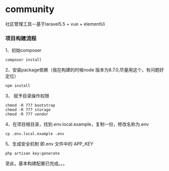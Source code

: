 # community
社区管理工具－基于laravel5.5 + vue + elementUi

### 项目构建流程

1、初始composer
```
composer install
```
2、安装package依赖（我在构建的时候node 版本为8.7.0,尽量用这个，有问题好定位）
```
npm install
```
3、 赋予目录操作权限
```
chmod -R 777 bootstrap
chmod -R 777 storage
chmod -R 777 vendor
```
4、在项目根目录，找到.env.local.example，复制一份，修改名称为.env
```
cp .env.local.example .env
```
5、生成安全机制 即.env 文件中的 APP_KEY
```
php artisan key:generate
```

至此，基本构建配置已完成。。。
